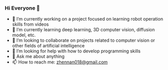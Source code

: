 ### Hi Everyone 👋

- 🔭 I’m currently working on a project focused on learning robot operation skills from videos
- 🌱 I’m currently learning deep learning, 3D computer vision, diffusion model, etc.
- 👯 I’m looking to collaborate on projects related to computer vision or other fields of artificial intelligence
- 🤔 I’m looking for help with how to develop programming skills
- 💬 Ask me about anything
- 📫 How to reach me: zhennan018@gmail.com
